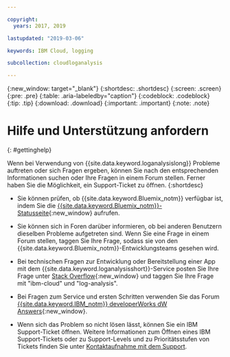 ```yaml
---

copyright:
  years: 2017, 2019

lastupdated: "2019-03-06"

keywords: IBM Cloud, logging

subcollection: cloudloganalysis

---
```


{:new_window: target="_blank"}
{:shortdesc: .shortdesc}
{:screen: .screen}
{:pre: .pre}
{:table: .aria-labeledby="caption"}
{:codeblock: .codeblock}
{:tip: .tip}
{:download: .download}
{:important: .important}
{:note: .note}


# Hilfe und Unterstützung anfordern
{: #gettinghelp}

Wenn bei Verwendung von {{site.data.keyword.loganalysislong}} Probleme auftreten oder sich Fragen ergeben, können Sie nach den entsprechenden Informationen suchen oder Ihre Fragen in einem Forum stellen. Ferner haben Sie die Möglichkeit, ein Support-Ticket zu öffnen.
{:shortdesc}

* Sie können prüfen, ob {{site.data.keyword.Bluemix_notm}} verfügbar ist, indem Sie die [{{site.data.keyword.Bluemix_notm}}-Statusseite](https://developer.ibm.com/bluemix/support/#status){:new_window} aufrufen.

* Sie können sich in Foren darüber informieren, ob bei anderen Benutzern dieselben Probleme aufgetreten sind. Wenn Sie eine Frage in einem Forum stellen, taggen Sie Ihre Frage, sodass sie von den {{site.data.keyword.Bluemix_notm}}-Entwicklungsteams gesehen wird.
<!--Insert the appropriate Stack Overflow tag for your service for <service_keyword> in URL and text below:  -->
  * Bei technischen Fragen zur Entwicklung oder Bereitstellung einer App mit dem {{site.data.keyword.loganalysisshort}}-Service posten Sie Ihre Frage unter [Stack Overflow](http://stackoverflow.com/search?q=log-analysis+ibm-cloud){:new_window} und taggen Sie Ihre Frage mit "ibm-cloud" und "log-analysis".
<!--Insert the appropriate dW Answers tag for your service for <service_keyword> in URL below:  -->
  * Bei Fragen zum Service und ersten Schritten verwenden Sie das Forum [{{site.data.keyword.IBM_notm}} developerWorks dW Answers](https://developer.ibm.com/answers/topics/log-analysis/?smartspace=ibm-cloud){:new_window}.

* Wenn sich das Problem so nicht lösen lässt, können Sie ein IBM Support-Ticket öffnen. Weitere Informationen zum Öffnen eines IBM Support-Tickets oder zu Support-Levels und zu Prioritätsstufen von Tickets finden Sie unter [Kontaktaufnahme mit dem Support](/docs/get-support/howtogetsupport.html#getting-customer-support).

